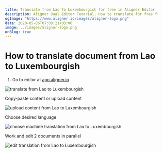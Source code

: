 ```yaml
---
title: Translate from Lao to Luxembourgish for free in Aligner Editor
description: Aligner Dual Editor Tutorial. How to translate for free from Lao to Luxembourgish. Aligner is multilingual document management platform. 
ogImage: "https://www.aligner.io/images/aligner-logo.png"
date: 2020-05-06T07:09:21+03:00
image: ../images/aligner-logo.png
onBlog: true
---
```


# How to translate document from Lao to Luxembourgish

1. Go to editor at [app.aligner.io](https://app.aligner.io "Aligner App web page")

![translate from Lao to Luxembourgish](../aligner-blank-editor.png "translate from Lao to Luxembourgish")

Copy-paste content or upload content

![upload content from Lao to Luxembourgish](../aligner-uploaded-document.png "upload content from Lao to Luxembourgish")

Choose desired language

![choose machine translation from Lao to Luxembourgish](../aligner-language-dropdown.png "choose machine translation from Lao to Luxembourgish")

Work and edit 2 documents in parallel

![edit translation from Lao to Luxembourgish](../aligner-double-sitded-editor.png "edit translation from Lao to Luxembourgish")

